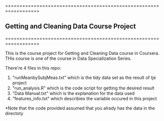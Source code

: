 ==================================================================
## Getting and Cleaning Data Course Project
==================================================================


This is the course project for Getting and Cleaning Data course in Coursera. THis course is one of the course in Data Specialization Series.

There're 4 files in this repo:
1. "runMeanbySubjMeas.txt" which is the tidy data set as the result of tje project
2. "run_analysis.R" which is the code script for getting the desired result
3. "Data Manual.txt" which is the explanation for the data used
4. "features_info.txt" which describies the variable occured in this project

*Note that the code provided assumed that you alrady has the data in the directoty

